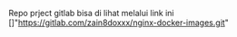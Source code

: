 Repo prject gitlab bisa di lihat melalui link ini []"https://gitlab.com/zain8doxxx/nginx-docker-images.git"
